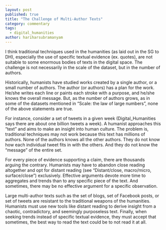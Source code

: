 ```yaml
---
layout: post
published: true
title: "The Challenge of Multi-Author Texts"
category: commentary
tags: 
  - digital_humanities
author: hariharsubramanyam
---
```


I think traditional techniques used in the humanities (as laid out in the SG to DH), especially the use of specific textual evidence (ex. quotes), are not suitable to some enormous bodies of texts in the digital space. The challenge is not necessarily in the scale of the dataset, but in the number of authors.

Historically, humanists have studied works created by a single author, or a small number of authors. The author (or authors) has a plan for the work. He/she writes each line or paints each stroke with a purpose, and he/she knows the overall message. But, as the number of authors grows, as in some of the datasets mentioned in “Scale: the law of large numbers”, none of the above statements are true. 

For instance, consider a set of tweets in a given week (Digital_Humanities says there are about one billion tweets a week). A humanist approaches this “text” and aims to make an insight into human culture. The problem is, traditional techniques may not work because this text has millions of authors. None of the authors knows all the other authors. They do not know how each individual tweet fits in with the others. And they do not know the “message” of the entire set. 

For every piece of evidence supporting a claim, there are thousands arguing the contrary. Humanists may have to abandon close reading altogether and opt for distant reading (see “Distant/close, macro/micro, surface/close”) exclusively. Effective arguments devote more time to aggregates and trends than to any specific piece of the text. And sometimes, there may be no effective argument for a specific observation.

Large multi-author texts such as the set of blogs, set of Facebook posts, or set of tweets are resistant to the traditional weapons of the humanities. Humanists must use new tools like distant reading to derive insight from a chaotic, contradictory, and seemingly purposeless text. Finally, when seeking trends instead of specific textual evidence, they must accept that sometimes, the best way to read the text could be to not read it at all.



